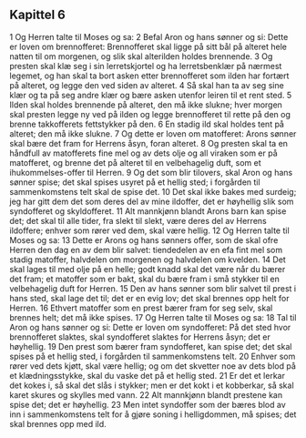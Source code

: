 ## Kapittel 6

1 Og Herren talte til Moses og sa:
2 Befal Aron og hans sønner og si: Dette er loven om brennofferet: Brennofferet skal ligge på sitt bål på alteret hele natten til om morgenen, og slik skal alterilden holdes brennende.
3 Og presten skal klæ seg i sin lerretskjortel og ha lerretsbenklær på nærmest legemet, og han skal ta bort asken etter brennofferet som ilden har fortært på alteret, og legge den ved siden av alteret.
4 Så skal han ta av seg sine klær og ta på seg andre klær og bære asken utenfor leiren til et rent sted.
5 Ilden skal holdes brennende på alteret, den må ikke slukne; hver morgen skal presten legge ny ved på ilden og legge brennofferet til rette på den og brenne takkofferets fettstykker på den.
6 En stadig ild skal holdes tent på alteret; den må ikke slukne.
7 Og dette er loven om matofferet: Arons sønner skal bære det fram for Herrens åsyn, foran alteret.
8 Og presten skal ta en håndfull av matofferets fine mel og av dets olje og all viraken som er på matofferet, og brenne det på alteret til en velbehagelig duft, som et ihukommelses-offer til Herren.
9 Og det som blir tilovers, skal Aron og hans sønner spise; det skal spises usyret på et hellig sted; i forgården til sammenkomstens telt skal de spise det.
10 Det skal ikke bakes med surdeig; jeg har gitt dem det som deres del av mine ildoffer, det er høyhellig slik som syndofferet og skyldofferet.
11 Alt mannkjønn blandt Arons barn kan spise det; det skal til alle tider, fra slekt til slekt, være deres del av Herrens ildoffere; enhver som rører ved dem, skal være hellig.
12 Og Herren talte til Moses og sa:
13 Dette er Arons og hans sønners offer, som de skal ofre Herren den dag en av dem blir salvet: tiendedelen av en efa fint mel som stadig matoffer, halvdelen om morgenen og halvdelen om kvelden.
14 Det skal lages til med olje på en helle; godt knadd skal det være når du bærer det fram; et matoffer som er bakt, skal du bære fram i små stykker til en velbehagelig duft for Herren.
15 Den av hans sønner som blir salvet til prest i hans sted, skal lage det til; det er en evig lov; det skal brennes opp helt for Herren.
16 Ethvert matoffer som en prest bærer fram for seg selv, skal brennes helt; det må ikke spises.
17 Og Herren talte til Moses og sa:
18 Tal til Aron og hans sønner og si: Dette er loven om syndofferet: På det sted hvor brennofferet slaktes, skal syndofferet slaktes for Herrens åsyn; det er høyhellig.
19 Den prest som bærer fram syndofferet, kan spise det; det skal spises på et hellig sted, i forgården til sammenkomstens telt.
20 Enhver som rører ved dets kjøtt, skal være hellig; og om det skvetter noe av dets blod på et klædningsstykke, skal du vaske det på et hellig sted.
21 Er det et lerkar det kokes i, så skal det slås i stykker; men er det kokt i et kobberkar, så skal karet skures og skylles med vann.
22 Alt mannkjønn blandt prestene kan spise det; det er høyhellig.
23 Men intet syndoffer som der bæres blod av inn i sammenkomstens telt for å gjøre soning i helligdommen, må spises; det skal brennes opp med ild.
